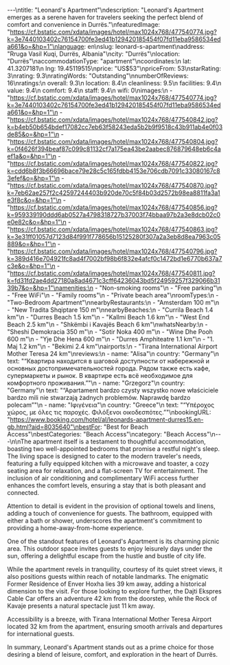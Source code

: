 ---\ntitle: "Leonard's Apartment"\ndescription: "Leonard's Apartment emerges as a serene haven for travelers seeking the perfect blend of comfort and convenience in Durrës."\nfeaturedImage: "https://cf.bstatic.com/xdata/images/hotel/max1024x768/477540774.jpg?k=3e7440103402c76154700fe3ed41b129420185454f07fd11eba9586534eda661&o=&hp=1"\nlanguage: en\nslug: leonard-s-apartment\naddress: "Rruga Vasil Kuqi, Durrës, Albania"\ncity: "Durrës"\nlocation: "Durrës"\naccommodationType: "apartment"\ncoordinates:\n  lat: 41.3207181\n  lng: 19.45119515\nprice: "US$53"\npriceFrom: 53\nstarRating: 3\nrating: 9.3\nratingWords: "Outstanding"\nnumberOfReviews: 16\nratings:\n  overall: 9.3\n  location: 8.4\n  cleanliness: 9.5\n  facilities: 9.4\n  value: 9.4\n  comfort: 9.4\n  staff: 9.4\n  wifi: 0\nimages:\n  - "https://cf.bstatic.com/xdata/images/hotel/max1024x768/477540774.jpg?k=3e7440103402c76154700fe3ed41b129420185454f07fd11eba9586534eda661&o=&hp=1"\n  - "https://cf.bstatic.com/xdata/images/hotel/max1024x768/477540842.jpg?k=b4eb50b654bdef17082cc7eb63f58243eda5b2b9f9518c43b911ab4e0f03de85&o=&hp=1"\n  - "https://cf.bstatic.com/xdata/images/hotel/max1024x768/477540804.jpg?k=0f4626f394beaf87c099c81132cf7a175ea43be2aabec876879648eb6c4aef1a&o=&hp=1"\n  - "https://cf.bstatic.com/xdata/images/hotel/max1024x768/477540822.jpg?k=cdd6b8f3b66696bace79e28c5c165fdbb4153e706cdb7091c33080167c83efef&o=&hp=1"\n  - "https://cf.bstatic.com/xdata/images/hotel/max1024x768/477540870.jpg?k=7eb62ae257f2c42597244403b920de70c5f84b03d2572b98ea8811fa3a1e3f8c&o=&hp=1"\n  - "https://cf.bstatic.com/xdata/images/hotel/max1024x768/477540856.jpg?k=959339190ddd6ab0527a4798318727b37003f74bbaa97b2a3e8dcb02c0e0e82c&o=&hp=1"\n  - "https://cf.bstatic.com/xdata/images/hotel/max1024x768/477540863.jpg?k=3e31ff01057d7123d84f991f778656b15125280f307a2a3eb8d8ea7963c05889&o=&hp=1"\n  - "https://cf.bstatic.com/xdata/images/hotel/max1024x768/477540796.jpg?k=389d416e704921fc8ad4f7002bf98b6f832e4afcf0c1472bd1e6770b637a7c3e&o=&hp=1"\n  - "https://cf.bstatic.com/xdata/images/hotel/max1024x768/477540811.jpg?k=fd31fd2ae4dd27180a8ad4671c3cff64236043bd5f24959257f329066b3139b7&o=&hp=1"\namenities:\n  - "Non-smoking rooms"\n  - "Free parking"\n  - "Free WiFi"\n  - "Family rooms"\n  - "Private beach area"\nroomTypes:\n  - "Two-Bedroom Apartment"\nnearbyRestaurants:\n  - "Amsterdam 100 m"\n  - "New Tradita Shqiptare 150 m"\nnearbyBeaches:\n  - "Currila Beach 1.4 km"\n  - "Durres Beach 1.5 km"\n  - "Kallmi Beach 1.6 km"\n  - "West End Beach 2.5 km"\n  - "Shkëmbi i Kavajës Beach 6 km"\nwhatsNearby:\n  - "Sheshi Demokracia 350 m"\n  - "Sotir Noka 400 m"\n  - "Wine Dhe Pooh 600 m"\n  - "Yje Dhe Hena 600 m"\n  - "Durres Amphiteatre 1.1 km"\n  - "1. Maj 1.2 km"\n  - "Bekimi 2.4 km"\nairports:\n  - "Tirana International Airport Mother Teresa 24 km"\nreviews:\n  - name: "Alisa"\n    country: "Germany"\n    text: "“Квартира находится в шаговой доступности от набережной и основных достопримечательностей города. Рядом также есть кафе, супермаркеты и рынок. В квартире есть всё необходимое для комфортного проживания.”"\n  - name: "Grzegorz"\n    country: "Germany"\n    text: "“Apartament bardzo czysty wszystko nowe właściciele bardzo mili nie stwarzają żadnych problemów. Naprawdę bardzo polecam”"\n  - name: "Ιφιγένεια"\n    country: "Greece"\n    text: "“Υπέροχος χώρος, με όλες τις παροχές. Φιλόξενοι οικοδεσπότες.”"\nbookingURL: "https://www.booking.com/hotel/al/leonards-apartment-durres15.en-gb.html?aid=8035640"\nbestFor: "Best for Beach Access"\nbestCategories: "Beach Access"\ncategory: "Beach Access"\n---\n\nThe apartment itself is a testament to thoughtful accommodation, boasting two well-appointed bedrooms that promise a restful night's sleep. The living space is designed to cater to the modern traveler's needs, featuring a fully equipped kitchen with a microwave and toaster, a cozy seating area for relaxation, and a flat-screen TV for entertainment. The inclusion of air conditioning and complimentary WiFi access further enhances the comfort levels, ensuring a stay that is both pleasant and connected.

Attention to detail is evident in the provision of optional towels and linens, adding a touch of convenience for guests. The bathroom, equipped with either a bath or shower, underscores the apartment's commitment to providing a home-away-from-home experience.

One of the standout features of Leonard's Apartment is its charming picnic area. This outdoor space invites guests to enjoy leisurely days under the sun, offering a delightful escape from the hustle and bustle of city life.

While the apartment revels in tranquility, courtesy of its quiet street views, it also positions guests within reach of notable landmarks. The enigmatic Former Residence of Enver Hoxha lies 39 km away, adding a historical dimension to the visit. For those looking to explore further, the Dajti Ekspres Cable Car offers an adventure 42 km from the doorstep, while the Rock of Kavaje presents a natural spectacle just 11 km away.

Accessibility is a breeze, with Tirana International Mother Teresa Airport located 32 km from the apartment, ensuring smooth arrivals and departures for international guests.

In summary, Leonard's Apartment stands out as a prime choice for those desiring a blend of leisure, comfort, and exploration in the heart of Durrës.